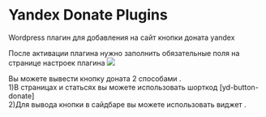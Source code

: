 # Yandex Donate Plugins
Wordpress плагин для добавления на сайт кнопки доната yandex

После активации плагина нужно заполнить обязательные поля на странице настроек плагина
<img src="https://cdn1.savepice.ru/uploads/2018/11/1/bb755a5049674f2f0fd085a7f374f4d2-full.jpg">

Вы можете вывести кнопку доната 2 способами .<br/>
1)В страницах и статьсях вы можете использовать шорткод [yd-button-donate]<br/>
2)Для вывода кнопки в сайдбаре вы можете использовать виджет .
